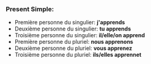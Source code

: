 ### Present Simple:
- Première personne du singulier: **j'apprends**
- Deuxième personne du singulier: **tu apprends**
- Troisième personne du singulier: **il/elle/on apprend**
- Première personne du pluriel: **nous apprenons**
- Deuxième personne du pluriel: **vous apprenez**	
- Troisième personne du pluriel: **ils/elles apprennet**